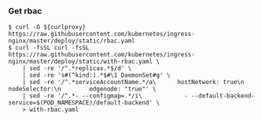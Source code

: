 ### Get rbac

    $ curl -O ${curlproxy} https://raw.githubusercontent.com/kubernetes/ingress-nginx/master/deploy/static/rbac.yaml
    $ curl -fsSL curl -fsSL https://raw.githubusercontent.com/kubernetes/ingress-nginx/master/deploy/static/with-rbac.yaml \
        | sed -re '/^.*replicas.*$/d' \
        | sed -re 's#(^kind:).*$#\1 DaemonSet#g' \
        | sed -re '/^.*serviceAccountName.*/a\      hostNetwork: true\n      nodeSelector:\n        edgenode: "true"' \
        | sed -re '/^.*- --configmap=.*/i\            - --default-backend-service=$(POD_NAMESPACE)/default-backend' \
        > with-rbac.yaml
